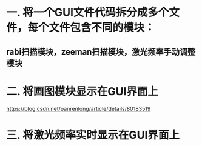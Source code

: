# 一. 将一个GUI文件代码拆分成多个文件，每个文件包含不同的模块：
## rabi扫描模块，zeeman扫描模块，激光频率手动调整模块



# 二. 将画图模块显示在GUI界面上
https://blog.csdn.net/panrenlong/article/details/80183519


# 三. 将激光频率实时显示在GUI界面上

